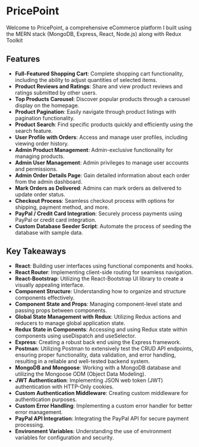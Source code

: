 # PricePoint

Welcome to PricePoint, a comprehensive eCommerce platform I built using the MERN stack (MongoDB, Express, React, Node.js) along with Redux Toolkit


## Features

- **Full-Featured Shopping Cart**: Complete shopping cart functionality, including the ability to adjust quantities of selected items.
- **Product Reviews and Ratings**: Share and view product reviews and ratings submitted by other users.
- **Top Products Carousel**: Discover popular products through a carousel display on the homepage.
- **Product Pagination**: Easily navigate through product listings with pagination functionality.
- **Product Search**: Find specific products quickly and efficiently using the search feature.
- **User Profile with Orders**: Access and manage user profiles, including viewing order history.
- **Admin Product Management**: Admin-exclusive functionality for managing products.
- **Admin User Management**: Admin privileges to manage user accounts and permissions.
- **Admin Order Details Page**: Gain detailed information about each order from the admin dashboard.
- **Mark Orders as Delivered**: Admins can mark orders as delivered to update order status.
- **Checkout Process**: Seamless checkout process with options for shipping, payment method, and more.
- **PayPal / Credit Card Integration**: Securely process payments using PayPal or credit card integration.
- **Custom Database Seeder Script**: Automate the process of seeding the database with sample data.

## Key Takeaways

- **React**: Building user interfaces using functional components and hooks.
- **React Router**: Implementing client-side routing for seamless navigation.
- **React-Bootstrap**: Utilizing the React-Bootstrap UI library to create a visually appealing interface.
- **Component Structure**: Understanding how to organize and structure components effectively.
- **Component State and Props**: Managing component-level state and passing props between components.
- **Global State Management with Redux**: Utilizing Redux actions and reducers to manage global application state.
- **Redux State in Components**: Accessing and using Redux state within components using useDispatch and useSelector.
- **Express**: Creating a robust back end using the Express framework.
- **Postman**: Utilizing Postman to extensively test the CRUD API endpoints, ensuring proper functionality, data validation, and error handling, resulting in a reliable and well-tested backend system.
- **MongoDB and Mongoose**: Working with a MongoDB database and utilizing the Mongoose ODM (Object Data Modeling).
- **JWT Authentication**: Implementing JSON web token (JWT) authentication with HTTP-Only cookies.
- **Custom Authentication Middleware**: Creating custom middleware for authentication purposes.
- **Custom Error Handling**: Implementing a custom error handler for better error management.
- **PayPal API Integration**: Integrating the PayPal API for secure payment processing.
- **Environment Variables**: Understanding the use of environment variables for configuration and security.




